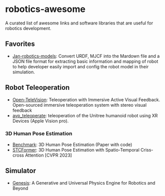 # robotics-awesome
A curated list of awesome links and software libraries that are useful for robotics development.

## Favorites
- [Jan-robotics-models](https://github.com/janhq/robotics-models): Convert URDF, MJCF into the Mardown file and a JSON file format for extracting basic information and mapping of robot to help developer easily import and config the robot model in their simulation.

## Robot Teleoperation
- [Open-TeleVision](https://robot-tv.github.io/): Teleoperation with Immersive Active Visual Feedback. Open-sourced immersive teleoperation system with stereo visual feedback
- [avp_teleoperate](https://github.com/unitreerobotics/avp_teleoperate): teleoperation of the Unitree humanoid robot using XR Devices (Apple Vision pro).

### 3D Human Pose Estimation
- [Benchmark](https://paperswithcode.com/sota/3d-human-pose-estimation-on-human36m): 3D Human Pose Estimation (Paper with code)
- [STCFormer](https://github.com/zhenhuat/STCFormer): 3D Human Pose Estimation with Spatio-Temporal Criss-cross Attention [CVPR 2023]

## Simulator
- [Genesis](https://genesis-embodied-ai.github.io/): A Generative and Universal Physics Engine for Robotics and Beyond

